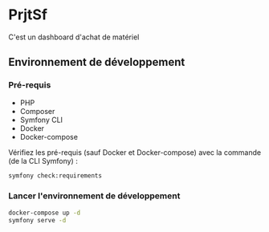 # PrjtSf

C'est un dashboard d'achat de matériel

## Environnement de développement

### Pré-requis

- PHP
- Composer
- Symfony CLI
- Docker
- Docker-compose

Vérifiez les pré-requis (sauf Docker et Docker-compose) avec la commande (de la CLI Symfony) :

```bash
symfony check:requirements
```

### Lancer l'environnement de développement

```bash
docker-compose up -d
symfony serve -d
```
